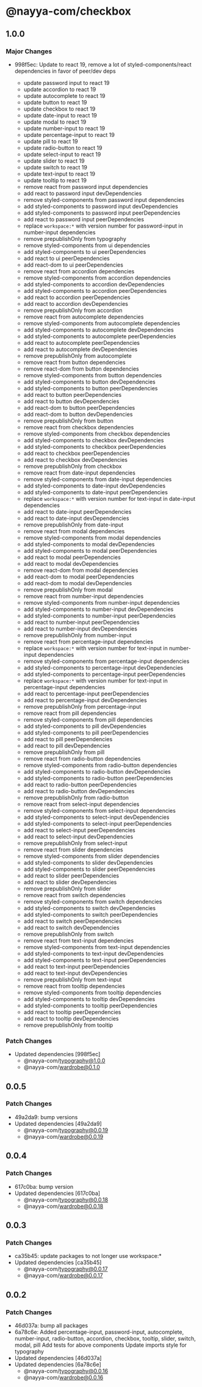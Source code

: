 # @nayya-com/checkbox

## 1.0.0

### Major Changes

- 998f5ec: Update to react 19, remove a lot of styled-components/react dependencies in favor of peer/dev deps

  - update password input to react 19
  - update accordion to react 19
  - update autocomplete to react 19
  - update button to react 19
  - update checkbox to react 19
  - update date-input to react 19
  - update modal to react 19
  - update number-input to react 19
  - update percentage-input to react 19
  - update pill to react 19
  - update radio-button to react 19
  - update select-input to react 19
  - update slider to react 19
  - update switch to react 19
  - update text-input to react 19
  - update tooltip to react 19
  - remove react from password input dependencies
  - add react to password input devDependencies
  - remove styled-components from password input dependencies
  - add styled-components to password input devDependencies
  - add styled-components to password input peerDependencies
  - add react to password input peerDependencies
  - replace `workspace:*` with version number for password-input in number-input dependencies
  - remove prepublishOnly from typography
  - remove styled-components from ui dependencies
  - add styled-components to ui peerDependencies
  - add react to ui peerDependencies
  - add react-dom to ui peerDependencies
  - remove react from accordion dependencies
  - remove styled-components from accordion dependencies
  - add styled-components to accordion devDependencies
  - add styled-components to accordion peerDependencies
  - add react to accordion peerDependencies
  - add react to accordion devDependencies
  - remove prepublishOnly from accordion
  - remove react from autocomplete dependencies
  - remove styled-components from autocomplete dependencies
  - add styled-components to autocomplete devDependencies
  - add styled-components to autocomplete peerDependencies
  - add react to autocomplete peerDependencies
  - add react to autocomplete devDependencies
  - remove prepublishOnly from autocomplete
  - remove react from button dependencies
  - remove react-dom from button dependencies
  - remove styled-components from button dependencies
  - add styled-components to button devDependencies
  - add styled-components to button peerDependencies
  - add react to button peerDependencies
  - add react to button devDependencies
  - add react-dom to button peerDependencies
  - add react-dom to button devDependencies
  - remove prepublishOnly from button
  - remove react from checkbox dependencies
  - remove styled-components from checkbox dependencies
  - add styled-components to checkbox devDependencies
  - add styled-components to checkbox peerDependencies
  - add react to checkbox peerDependencies
  - add react to checkbox devDependencies
  - remove prepublishOnly from checkbox
  - remove react from date-input dependencies
  - remove styled-components from date-input dependencies
  - add styled-components to date-input devDependencies
  - add styled-components to date-input peerDependencies
  - replace `workspace:*` with version number for text-input in date-input dependencies
  - add react to date-input peerDependencies
  - add react to date-input devDependencies
  - remove prepublishOnly from date-input
  - remove react from modal dependencies
  - remove styled-components from modal dependencies
  - add styled-components to modal devDependencies
  - add styled-components to modal peerDependencies
  - add react to modal peerDependencies
  - add react to modal devDependencies
  - remove react-dom from modal dependencies
  - add react-dom to modal peerDependencies
  - add react-dom to modal devDependencies
  - remove prepublishOnly from modal
  - remove react from number-input dependencies
  - remove styled-components from number-input dependencies
  - add styled-components to number-input devDependencies
  - add styled-components to number-input peerDependencies
  - add react to number-input peerDependencies
  - add react to number-input devDependencies
  - remove prepublishOnly from number-input
  - remove react from percentage-input dependencies
  - replace `workspace:*` with version number for text-input in number-input dependencies
  - remove styled-components from percentage-input dependencies
  - add styled-components to percentage-input devDependencies
  - add styled-components to percentage-input peerDependencies
  - replace `workspace:*` with version number for text-input in percentage-input dependencies
  - add react to percentage-input peerDependencies
  - add react to percentage-input devDependencies
  - remove prepublishOnly from percentage-input
  - remove react from pill dependencies
  - remove styled-components from pill dependencies
  - add styled-components to pill devDependencies
  - add styled-components to pill peerDependencies
  - add react to pill peerDependencies
  - add react to pill devDependencies
  - remove prepublishOnly from pill
  - remove react from radio-button dependencies
  - remove styled-components from radio-button dependencies
  - add styled-components to radio-button devDependencies
  - add styled-components to radio-button peerDependencies
  - add react to radio-button peerDependencies
  - add react to radio-button devDependencies
  - remove prepublishOnly from radio-button
  - remove react from select-input dependencies
  - remove styled-components from select-input dependencies
  - add styled-components to select-input devDependencies
  - add styled-components to select-input peerDependencies
  - add react to select-input peerDependencies
  - add react to select-input devDependencies
  - remove prepublishOnly from select-input
  - remove react from slider dependencies
  - remove styled-components from slider dependencies
  - add styled-components to slider devDependencies
  - add styled-components to slider peerDependencies
  - add react to slider peerDependencies
  - add react to slider devDependencies
  - remove prepublishOnly from slider
  - remove react from switch dependencies
  - remove styled-components from switch dependencies
  - add styled-components to switch devDependencies
  - add styled-components to switch peerDependencies
  - add react to switch peerDependencies
  - add react to switch devDependencies
  - remove prepublishOnly from switch
  - remove react from text-input dependencies
  - remove styled-components from text-input dependencies
  - add styled-components to text-input devDependencies
  - add styled-components to text-input peerDependencies
  - add react to text-input peerDependencies
  - add react to text-input devDependencies
  - remove prepublishOnly from text-input
  - remove react from tooltip dependencies
  - remove styled-components from tooltip dependencies
  - add styled-components to tooltip devDependencies
  - add styled-components to tooltip peerDependencies
  - add react to tooltip peerDependencies
  - add react to tooltip devDependencies
  - remove prepublishOnly from tooltip

### Patch Changes

- Updated dependencies [998f5ec]
  - @nayya-com/typography@1.0.0
  - @nayya-com/wardrobe@0.1.0

## 0.0.5

### Patch Changes

- 49a2da9: bump versions
- Updated dependencies [49a2da9]
  - @nayya-com/typography@0.0.19
  - @nayya-com/wardrobe@0.0.19

## 0.0.4

### Patch Changes

- 617c0ba: bump version
- Updated dependencies [617c0ba]
  - @nayya-com/typography@0.0.18
  - @nayya-com/wardrobe@0.0.18

## 0.0.3

### Patch Changes

- ca35b45: update packages to not longer use workspace:\*
- Updated dependencies [ca35b45]
  - @nayya-com/typography@0.0.17
  - @nayya-com/wardrobe@0.0.17

## 0.0.2

### Patch Changes

- 46d037a: bump all packages
- 6a78c6e: Added percentage-input, password-input, autocomplete, number-input, radio-button, accordion, checkbox, tooltip, slider, switch, modal, pill
  Add tests for above components
  Update imports style for typography
- Updated dependencies [46d037a]
- Updated dependencies [6a78c6e]
  - @nayya-com/typography@0.0.16
  - @nayya-com/wardrobe@0.0.16
